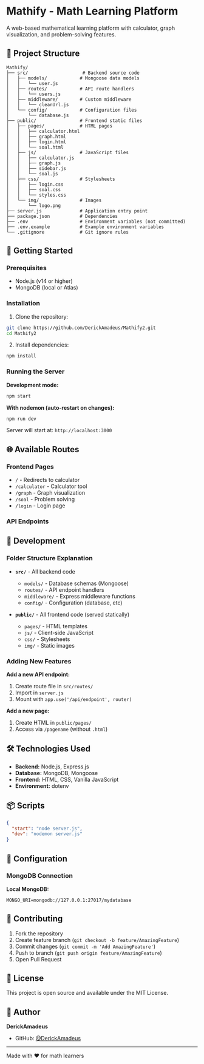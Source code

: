 # Mathify - Math Learning Platform

A web-based mathematical learning platform with calculator, graph visualization, and problem-solving features.

## 📁 Project Structure

```
Mathify/
├── src/                    # Backend source code
│   ├── models/            # Mongoose data models
│   │   └── user.js
│   ├── routes/            # API route handlers
│   │   └── users.js
│   ├── middleware/        # Custom middleware
│   │   └── cleanUrl.js
│   └── config/            # Configuration files
│       └── database.js
├── public/                # Frontend static files
│   ├── pages/             # HTML pages
│   │   ├── calculator.html
│   │   ├── graph.html
│   │   ├── login.html
│   │   └── soal.html
│   ├── js/                # JavaScript files
│   │   ├── calculator.js
│   │   ├── graph.js
│   │   ├── sidebar.js
│   │   └── soal.js
│   ├── css/               # Stylesheets
│   │   ├── login.css
│   │   ├── soal.css
│   │   └── styles.css
│   └── img/               # Images
│       └── logo.png
├── server.js              # Application entry point
├── package.json           # Dependencies
├── .env                   # Environment variables (not committed)
├── .env.example           # Example environment variables
└── .gitignore             # Git ignore rules
```

## 🚀 Getting Started

### Prerequisites
- Node.js (v14 or higher)
- MongoDB (local or Atlas)

### Installation

1. Clone the repository:
```bash
git clone https://github.com/DerickAmadeus/Mathify2.git
cd Mathify2
```

2. Install dependencies:
```bash
npm install
```

### Running the Server

**Development mode:**
```bash
npm start
```

**With nodemon (auto-restart on changes):**
```bash
npm run dev
```

Server will start at: `http://localhost:3000`

## 🌐 Available Routes

### Frontend Pages
- `/` - Redirects to calculator
- `/calculator` - Calculator tool
- `/graph` - Graph visualization
- `/soal` - Problem solving
- `/login` - Login page

### API Endpoints

## 📝 Development

### Folder Structure Explanation

- **`src/`** - All backend code
  - `models/` - Database schemas (Mongoose)
  - `routes/` - API endpoint handlers
  - `middleware/` - Express middleware functions
  - `config/` - Configuration (database, etc)

- **`public/`** - All frontend code (served statically)
  - `pages/` - HTML templates
  - `js/` - Client-side JavaScript
  - `css/` - Stylesheets
  - `img/` - Static images

### Adding New Features

**Add a new API endpoint:**
1. Create route file in `src/routes/`
2. Import in `server.js`
3. Mount with `app.use('/api/endpoint', router)`

**Add a new page:**
1. Create HTML in `public/pages/`
2. Access via `/pagename` (without `.html`)

## 🛠️ Technologies Used

- **Backend:** Node.js, Express.js
- **Database:** MongoDB, Mongoose
- **Frontend:** HTML, CSS, Vanilla JavaScript
- **Environment:** dotenv

## 📦 Scripts

```json
{
  "start": "node server.js",
  "dev": "nodemon server.js"
}
```

## 🔧 Configuration

### MongoDB Connection

**Local MongoDB:**
```
MONGO_URI=mongodb://127.0.0.1:27017/mydatabase
```

## 🤝 Contributing

1. Fork the repository
2. Create feature branch (`git checkout -b feature/AmazingFeature`)
3. Commit changes (`git commit -m 'Add AmazingFeature'`)
4. Push to branch (`git push origin feature/AmazingFeature`)
5. Open Pull Request

## 📄 License

This project is open source and available under the MIT License.

## 👤 Author

**DerickAmadeus**
- GitHub: [@DerickAmadeus](https://github.com/DerickAmadeus)

---

Made with ❤️ for math learners

